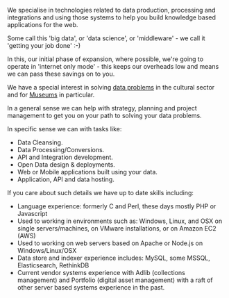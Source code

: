 We specialise in technologies related to data production, processing and integrations and using those systems to help you build knowledge based applications for the web.

Some call this 'big data', or 'data science', or 'middleware' -  we call it 'getting your job done' :-)

In this, our initial phase of expansion, where possible, we're going to operate in 'internet only mode' - this keeps our overheads low and means we can pass these savings on to you.

We have a special interest in solving [data problems](/blog/2015-07-23/) in the cultural sector and for [Museums](/museums/) in particular.

In a general sense we can help with strategy, planning and project management to get you on your path to solving your data problems.

In specific sense we can with tasks like:

* Data Cleansing.
* Data Processing/Conversions.
* API and Integration development.
* Open Data design & deployments.
* Web or Mobile applications built using your data.
* Application, API and data hosting.

If you care about such details we have up to date skills including:

* Language experience: formerly C and Perl, these days mostly PHP or Javascript
* Used to working in environments such as: Windows, Linux, and OSX on single servers/machines, on VMware installations, or on Amazon EC2 (AWS)
* Used to working on web servers based on Apache or Node.js on Windows/Linux/OSX
* Data store and indexer experience includes: MySQL, some MSSQL, Elasticsearch, RethinkDB
* Current vendor systems experience with Adlib (collections management) and Portfolio (digital asset management) with a raft of other server based systems experience in the past.
